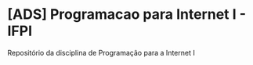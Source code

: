 # [ADS] Programacao para Internet I - IFPI
Repositório da disciplina de Programação para a Internet I
